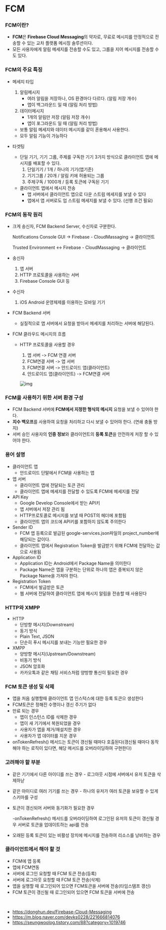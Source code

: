 # FCM

### FCM이란?

- **FCM**은 **Firebase Cloud Messaging**의 약자로, 무료로 메시지를 안정적으로 전송할 수 있는 교차 플랫폼 메시징 솔루션이다.
- 모든 사용자에게 알림 메세지를 전송할 수도 있고, 그룹을 지어 메시지를 전송할 수도 있다.

### FCM의 주요 특징

- 메세지 타입

  1. 알림메시지
     - 여러 알림을 저장하나, OS 환경마다 다르다. (알림 저장 개수)
     - 앱이 백그라운드 일 때 (알림 처리 방법)
  2. 데이터메시지
     - 1개의 알림만 저장 (알림 저장 개수)
     - 앱이 포그라운드 일 때 (알림 처리 방법)

  - 보통 알림 메세지와 데이터 메시지를 같이 혼용해서 사용한다.
  - 모두 알림 기능이 가능하다

- 타겟팅

  - 단일 기기, 기기 그룹, 주제를 구독한 기기 3가지 방식으로 클라이언트 앱에 메시지를 배포할 수 있다.
    1. 단일기기 / 1개 / 하나의 기기(앱기준)
    2. 기기그룹 / 20개 / 알림 키에 허용되는 그룹
    3. 주제구독 / 1000개 / 등록 토큰에 구독된 기기
  - 클라이언트 앱에서 메시지 전송
    - 앱 서버에서 클라이언트 앱으로 다운 스트림 메세지를 보낼 수 있다
    - 앱에서 앱 서버로도 업 스트림 메세지를 보낼 수 있다. (선행 조건 필요)

### FCM의 동작 원리

- 크게 송신자, FCM Backend Server, 수신자로 구분한다.

  Notifications Console GUI -> Firebase - CloudMassaging -> 클라이언트

  Trusted Environment <-> Firebase - CloudMassaging -> 클라이언트

- 송신자

  1. 앱 서버
  2. HTTP 프로토콜을 사용하는 서버
  3. Firebase Console GUI 등

- 수신자

  1. iOS Android 운영체제를 이용하는 모바일 기기

- FCM Backend 서버

  - 실질적으로 앱 서버에서 요청을 받아서 메세지를 처리하는 서버에 해당된다.

- FCM 클라우드 메시지의 흐름

  - HTTP 프로토콜을 사용할 경우

    1. 앱 서버 -> FCM 연결 서버
    2. FCM연결 서버 -> 앱 서버
    3. FCM연결 서버 -> 안드로이드 앱(클라이언트)
    4. 안드로이드 앱(클라이언트) -> FCM연결 서버

    ![img](https://user-images.githubusercontent.com/33312179/80870526-f8ec7e00-8ce1-11ea-90d0-d3e474d0218d.png)

### FCM을 사용하기 위한 서버 환경 구성

- FCM Backend 서버에 **FCM에서 지정한 형식의 메시지** 요청을 보낼 수 있어야 한다.
- **지수 백오프**를 사용하여 요청을 처리하고 다시 보낼 수 있어야 한다. (연쇄 충돌 방지)
- 서버 승인 사용자의 **인증 정보**와 클라이언트의 **등록 토큰**을 안전하게 저장 할 수 있어야 한다.

### 용어 설명

- 클라이언트 앱 
  - 안드로이드 단말에서 FCM을 사용하는 앱
- 앱 서버
  - 클라이언트 앱에 전달되는 토큰 관리
  - 클라이언트 앱에 메세지를 전달할 수 있도록 FCM에 메세지를 전달
- API Key
  - Google Develop Console에서 받는 API키
  - 앱 서버에서 저장 관리 됨
  - HTTP프로토콜로 메시지를 보낼 때 POST의 헤더에 포함됨
  - 클라이언트 앱의 코드에 API키를 포함하지 않도록 주의한다
- Sender ID
  - FCM 앱 등록으로 발급된 google-services.json파일의 project_number에 해당되는 값이다.
  - 클라이언트 앱에서 Registration Token을 발급받기 위해 FCM에 전달하는 값으로 사용됨
- Application ID
  - Application ID는 Android에서 Package Name을 의미한다
  - Package Name은 앱을 구분하는 단위로 하나의 앱은 중복되지 않은 Package Name을 가져야 한다.
- Registration Token
  - FCM에서 발급받은 토큰
  - 웹 서버에 전달하여 클라이언트 앱에 메시지 알림을 전송할 때 사용된다

### HTTP와 XMPP

- HTTP
  - 단방향 메시지(Downstream)
  - 동기 방식
  - Plain Text, JSON
  - 단순히 푸시 메시지를 보내는 기능만 필요한 경우
- XMPP
  - 양방향 메시지(Upstream/Downstream)
  - 비동기 방식
  - JSON 암호화
  - 카카오톡과 같은 채팅 서비스처럼 양방향 통신이 필요한 경우

### FCM 토큰 생성 및 삭제

- 앱을 처음 실행할때 클라이언트 앱 인스턱스에 대한 등록 토큰으 생성한다
- FCM토큰은 정해진 수명이나 갱신 주기가 없다
- 만료 되는 경우
  - 앱이 인스턴스 ID를 삭제한 경우
  - 앱이 새 기기에서 복원되었을 경우
  - 사용자가 앱을 제거/재설치한 경우
  - 사용자가 앱 데이터를 지운 경우
- onTokenRefresh() 메서드는 토큰이 갱신될 때마다 호출된다(갱신될 때마다 동작해야 하는 로직이 있다면, 해당 메서드를 오버라이딩하여 구현한다)

### 고려해야 할 부분

- 같은 기기에서 다른 아이디를 쓰는 경우 - 로그아웃 시점에 서버에서 유저 토큰을 삭제하낟

- 같은 아이디로 여러 기기를 쓰는 경우 - 하나의 유저가 여러 토큰을 보유할 수 있게 스키마를 구성

- 토큰이 갱신되어 서버와 동기화가 필요한 경우 

  -onTokenRefresh() 메서드를 오버라이딩하여 로그인된 유저의 토큰이 갱신될 경우 서버로 토큰을 업데이트하는 api를 전송

- 오래된 등록 토큰이 있는 비활성 장치에 메시지를 전송하여 리소스를 낭비하는 경우

### 클라이언트에서 해야 할 것

- FCM에 앱 등록
- 앱에 FCM연동
- 서버에 로그인 요청할 때 FCM 토큰 전송(등록)
- 서버에 로그아웃 요청할 때 FCM 토큰 전송(삭제)
- 앱을 실행할 때 로그인되어 있으면 FCM토큰을 서버에 전송(타임스탬프 갱신)
- FCM 토큰이 갱신될 때 로그인되어 있으면 FCM 토큰을 서버에 전송

​	

- https://donghun.dev/Firebase-Cloud-Messaging
- https://m.blog.naver.com/devks0228/221666814076
- https://seungwoolog.tistory.com/88?category=1019746

